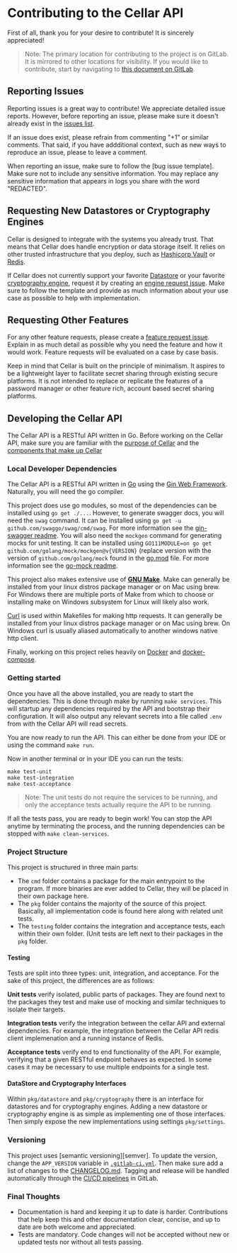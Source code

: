 # Contributing to the Cellar API

First of all, thank you for your desire to contribute!
It is sincerely appreciated!

> Note: The primary location for contributing to the project is on GitLab.
> It is mirrored to other locations for visibility.
> If you would like to contribute, start by navigating to [this document on GitLab][contributing-gitlab].

## Reporting Issues

Reporting issues is a great way to contribute!
We appreciate detailed issue reports.
However, before reporting an issue, please make sure it doesn't already exist in the [issues list][issues-list].

If an issue does exist, please refrain from commenting "+1" or similar comments.
That said, if you have addditional context, such as new ways to reproduce an issue, please to leave a comment.

When reporting an issue, make sure to follow the [bug issue template].
Make sure not to include any sensitive information.
You may replace any sensitive information that appears in logs you share with the word "REDACTED".


## Requesting New Datastores or Cryptography Engines

Cellar is designed to integrate with the systems you already trust.
That means that Cellar does handle encryption or data storage itself.
It relies on other trusted infrastructure that you deploy, such as [Hashicorp Vault][vault] or [Redis][redis].

If Cellar does not currently support your favorite [Datastore][docs-datastore] or your favorite [cryptography engine][docs-cryptography],
request it by creating an [engine request issue][issues-engine-request].
Make sure to follow the template and provide as much information about your use case as possible to help with implementation.


## Requesting Other Features

For any other feature requests, please create a [feature request issue][issues-feature-request].
Explain in as much detail as possible why you need the feature and how it would work.
Feature requests will be evaluated on a case by case basis.

Keep in mind that Cellar is built on the principle of minimalism.
It aspires to be a lightweight layer to facilitate secret sharing through existing secure platforms.
It is not intended to replace or replicate the features of a password manager or other feature rich, account based secret sharing platforms.


## Developing the Cellar API

The Cellar API is a RESTful API written in Go.
Before working on the Cellar API, make sure you are familiar with the [purpose of Cellar][docs-home] and the [components that make up Cellar][docs-application-structure]


### Local Developer Dependencies

The Cellar API is a RESTful API written in [Go][golang] using the [Gin Web Framework][gin].
Naturally, you will need the go compiler.

This project does use go modules, so most of the dependencies can be installed using `go get ./...`.
However, to generate swagger docs, you will need the `swag` command.
It can be installed using `go get -u github.com/swaggo/swag/cmd/swag`.
For more information see the [gin-swagger readme][gin-swagger].
You will also need the `mockgen` command for generating mocks for unit testing.
It can be installed using `GO111MODULE=on go get github.com/golang/mock/mockgen@v{VERSION}` (replace version with the version of `github.com/golang/mock` found in the [go.mod][go-mod] file.
For more information see the [go-mock readme][go-mock].

This project also makes extensive use of [**GNU Make**][gnu-make].
Make can generally be installed from your linux distros package manager or on Mac using brew.
For Windows there are multiple ports of Make from which to choose or installing make on Windows subsystem for Linux will likely also work.

[Curl][curl] is used within Makefiles for making http requests.
It can generally be installed from your linux distros package manager or on Mac using brew.
On Windows curl is usually aliased automatically to another windows native http client.

Finally, working on this project relies heavily on [Docker][docker] and [docker-compose][docker-compose].


### Getting started

Once you have all the above installed, you are ready to start the dependencies.
This is done through make by running `make services`.
This will startup any dependencies required by the API and bootstrap their configuration.
It will also output any relevant secrets into a file called `.env` from with the Cellar API will read secrets.

You are now ready to run the API.
This can either be done from your IDE or using the command `make run`.

Now in another terminal or in your IDE you can run the tests:

```shell
make test-unit
make test-integration
make test-acceptance
```

> Note: The unit tests do not require the services to be running,
> and only the acceptance tests actually require the API to be running.

If all the tests pass, you are ready to begin work!
You can stop the API anytime by terminating the process,
and the running dependencies can be stopped with `make clean-services`.


### Project Structure

This project is structured in three main parts:

- The `cmd` folder contains a package for the main entrypoint to the program.
  If more binaries are ever added to Cellar, they will be placed in their own package here.
- The `pkg` folder contains the majority of the source of this project.
  Basically, all implementation code is found here along with related unit tests.
- The `testing` folder contains the integration and acceptance tests, each within their own folder.
  (Unit tests are left next to their packages in the `pkg` folder.


#### Testing

Tests are split into three types: unit, integration, and acceptance.
For the sake of this project, the differences are as follows:

**Unit tests** verify isolated, public parts of packages.
They are found next to the packages they test and make use of mocking and similar techniques to isolate their targets.

**Integration tests** verify the integration between the cellar API and external dependencies.
For example, the integration between the Cellar API redis client implemenation and a running instance of Redis.

**Acceptance tests** verify end to end functionality of the API.
For example, verifying that a given RESTful endpoint behaves as expected.
In some cases it may be necessary to use multiple endpoints for a single test.


#### DataStore and Cryptography Interfaces

Within `pkg/datastore` and `pkg/cryptography` there is an interface for datastores and for cryptography engines.
Adding a new datastore or cryptography engine is as simple as implementing one of those interfaces.
Then simply expose the new implementations using settings `pkg/settings`.


### Versioning

This project uses [semantic versioning][semver].
To update the version, change the `APP_VERSION` variable in [`.gitlab-ci.yml`][gitlab-ci].
Then make sure add a list of changes to the [CHANGELOG.md][changelog].
Tagging and release will be handled automatically through the [CI/CD pipelines][pipelines] in GitLab.


### Final Thoughts

- Documentation is hard and keeping it up to date is harder.
  Contributions that help keep this and other documentation clear, concise, and up to date are both welcome and appreciated.
- Tests are mandatory. Code changes will not be accepted without new or updated tests nor without all tests passing.


[go-mod]: ./go.mod
[gitlab-ci]: ./.gitlab-ci.yml
[changelog]: ./CHANGELOG.md
[contributing-gitlab]: https://gitlab.com/cellar-app/cellar-api/-/blob/main/CONTRIBUTING.md

[docs-datastore]: https://cellar-app.io/basics/application-structure/#datastore
[docs-cryptography]: https://cellar-app.io/basics/application-structure/#cryptography
[docs-application-structure]: https://cellar-app.io/basics/application-structure/
[docs-home]: https://cellar-app.io/

[issues-list]: https://gitlab.com/cellar-app/cellar-api/-/issues
[issues-bug]: https://gitlab.com/cellar-app/cellar-api/-/issues/new
[issues-engine-request]: https://gitlab.com/cellar-app/cellar-api/-/issues/new
[issues-feature-request]: https://gitlab.com/cellar-app/cellar-api/-/issues/new

[pipelines]: https://gitlab.com/cellar-app/cellar-api/-/pipelines

[gin]:  https://github.com/gin-gonic/gin
[go-mock]: https://github.com/golang/mock
[gin-swagger]: https://github.com/swaggo/gin-swagger

[vault]: https://www.vaultproject.io/
[redis]: https://redis.io/
[golang]: https://golang.org/
[gnu-make]: https://www.gnu.org/software/make/
[docker]: https://www.docker.com/
[docker-compose]: https://docs.docker.com/compose/
[curl]: https://curl.se/
[sember]: https://semver.org/
